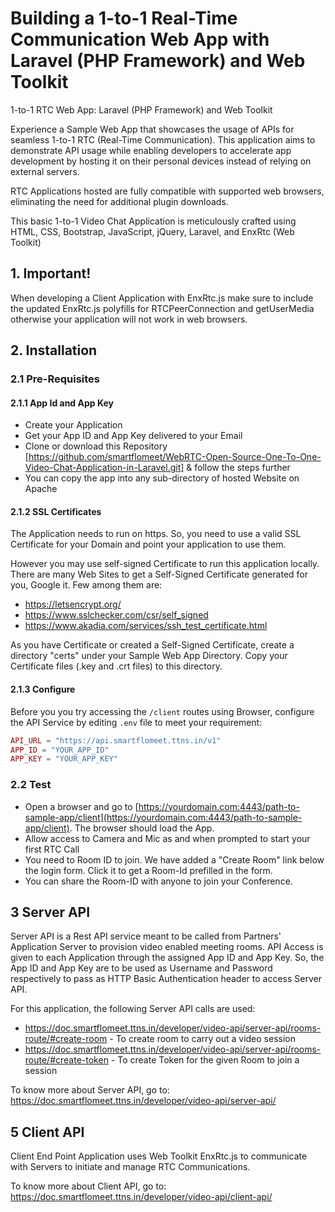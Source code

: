 # Building a 1-to-1 Real-Time Communication Web App with Laravel (PHP Framework) and Web Toolkit

1-to-1 RTC Web App: Laravel (PHP Framework) and Web Toolkit 

Experience a Sample Web App that showcases the usage of APIs for seamless 1-to-1 RTC (Real-Time Communication). This application aims to demonstrate API usage while enabling developers to accelerate app development by hosting it on their personal devices instead of relying on external servers. 

RTC Applications hosted are fully compatible with supported web browsers, eliminating the need for additional plugin downloads. 

This basic 1-to-1 Video Chat Application is meticulously crafted using HTML, CSS, Bootstrap, JavaScript, jQuery, Laravel, and EnxRtc (Web Toolkit) 

## 1. Important!

When developing a Client Application with EnxRtc.js make sure to include the updated EnxRtc.js polyfills for RTCPeerConnection and getUserMedia otherwise your application will not work in web browsers.


## 2. Installation

### 2.1 Pre-Requisites

#### 2.1.1 App Id and App Key

* Create your Application
* Get your App ID and App Key delivered to your Email
* Clone or download this Repository [https://github.com/smartflomeet/WebRTC-Open-Source-One-To-One-Video-Chat-Application-in-Laravel.git] & follow the steps further 
* You can copy the app into any sub-directory of hosted Website on Apache

#### 2.1.2 SSL Certificates

The Application needs to run on https. So, you need to use a valid SSL Certificate for your Domain and point your application to use them.

However you may use self-signed Certificate to run this application locally. There are many Web Sites to get a Self-Signed Certificate generated for you, Google it. Few among them are:
* https://letsencrypt.org/
* https://www.sslchecker.com/csr/self_signed
* https://www.akadia.com/services/ssh_test_certificate.html  

As you have Certificate or created a Self-Signed Certificate, create a directory "certs" under your Sample Web App Directory. Copy your Certificate files (.key and .crt files)  to this directory.


#### 2.1.3 Configure

Before you you try accessing the `/client` routes using Browser, configure the API Service by editing `.env` file to meet your requirement:

```php
API_URL = "https://api.smartflomeet.ttns.in/v1"
APP_ID = "YOUR_APP_ID"
APP_KEY = "YOUR_APP_KEY"
```

### 2.2 Test

* Open a browser and go to [https://yourdomain.com:4443/path-to-sample-app/client](https://yourdomain.com:4443/path-to-sample-app/client). The browser should load the App. 
* Allow access to Camera and Mic as and when prompted to start your first RTC Call
* You need to Room ID to join. We have added a "Create Room" link below the login form. Click it to get a Room-Id prefilled in the form. 
* You can share the Room-ID with anyone to join your Conference.



## 3 Server API

Server API is a Rest API service meant to be called from Partners' Application Server to provision video enabled
meeting rooms. API Access is given to each Application through the assigned App ID and App Key. So, the App ID and App Key
are to be used as Username and Password respectively to pass as HTTP Basic Authentication header to access Server API.

For this application, the following Server API calls are used:
* https://doc.smartflomeet.ttns.in/developer/video-api/server-api/rooms-route/#create-room - To create room to carry out a video session
* https://doc.smartflomeet.ttns.in/developer/video-api/server-api/rooms-route/#create-token - To create Token for the given Room to join a session

To know more about Server API, go to:
https://doc.smartflomeet.ttns.in/developer/video-api/server-api/


## 5 Client API

Client End Point Application uses Web Toolkit EnxRtc.js to communicate with Servers to initiate and manage RTC Communications.

To know more about Client API, go to:
https://doc.smartflomeet.ttns.in/developer/video-api/client-api/
